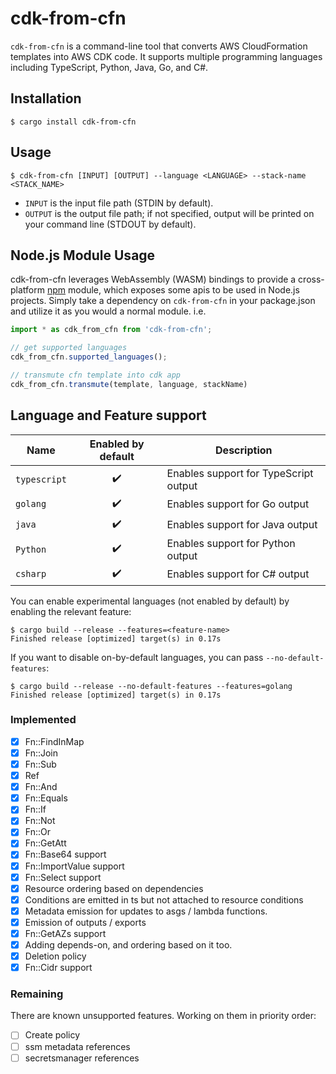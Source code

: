 # cdk-from-cfn

`cdk-from-cfn` is a command-line tool that converts AWS CloudFormation templates into AWS CDK code. It supports multiple programming languages including TypeScript, Python, Java, Go, and C#.

## Installation

```console
$ cargo install cdk-from-cfn
```

## Usage

```console
$ cdk-from-cfn [INPUT] [OUTPUT] --language <LANGUAGE> --stack-name <STACK_NAME>
```

- `INPUT` is the input file path (STDIN by default).
- `OUTPUT` is the output file path; if not specified, output will be printed on your command line (STDOUT by default).

## Node.js Module Usage

cdk-from-cfn leverages WebAssembly (WASM) bindings to provide a cross-platform [npm](https://www.npmjs.com/package/cdk-from-cfn) module, which exposes some apis to be used in Node.js projects. Simply take a dependency on `cdk-from-cfn` in your package.json and utilize it as you would a normal module. i.e.

```typescript
import * as cdk_from_cfn from 'cdk-from-cfn';

// get supported languages
cdk_from_cfn.supported_languages();

// transmute cfn template into cdk app
cdk_from_cfn.transmute(template, language, stackName)
```

## Language and Feature support

Name         | Enabled by default | Description
-------------|:------------------:|---------------------------------------------
`typescript` | :heavy_check_mark: | Enables support for TypeScript output
`golang`     | :heavy_check_mark: | Enables support for Go output
`java`       | :heavy_check_mark: | Enables support for Java output
`Python`     | :heavy_check_mark: | Enables support for Python output
`csharp`     | :heavy_check_mark: | Enables support for C# output

You can enable experimental languages (not enabled by default) by enabling the relevant feature:

```console
$ cargo build --release --features=<feature-name>
Finished release [optimized] target(s) in 0.17s
```

If you want to disable on-by-default languages, you can pass `--no-default-features`:

```console
$ cargo build --release --no-default-features --features=golang
Finished release [optimized] target(s) in 0.17s
```

### Implemented

- [x] Fn::FindInMap
- [x] Fn::Join
- [x] Fn::Sub
- [x] Ref
- [x] Fn::And
- [x] Fn::Equals
- [x] Fn::If
- [x] Fn::Not
- [x] Fn::Or
- [x] Fn::GetAtt
- [x] Fn::Base64 support
- [x] Fn::ImportValue support
- [x] Fn::Select support
- [x] Resource ordering based on dependencies
- [x] Conditions are emitted in ts but not attached to resource conditions
- [x] Metadata emission for updates to asgs / lambda functions.
- [x] Emission of outputs / exports
- [x] Fn::GetAZs support
- [x] Adding depends-on, and ordering based on it too.
- [x] Deletion policy
- [x] Fn::Cidr support

### Remaining

There are known unsupported features. Working on them in priority order:

- [ ] Create policy
- [ ] ssm metadata references
- [ ] secretsmanager references
